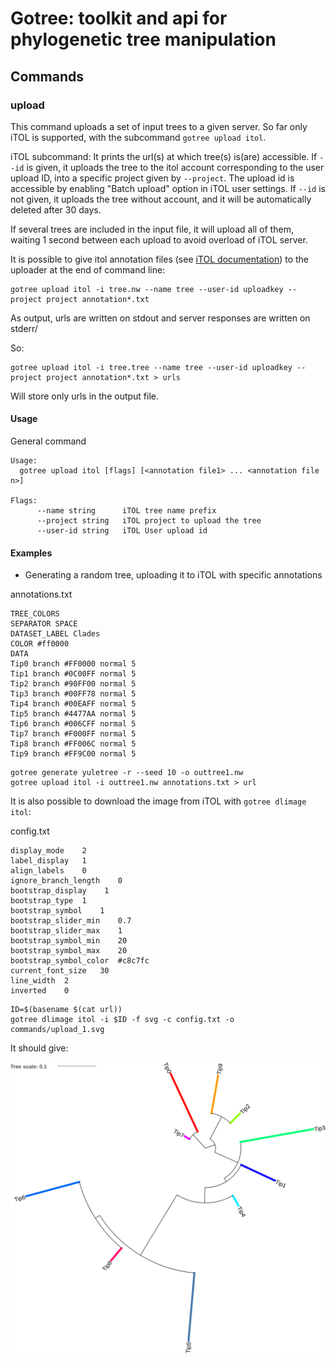 # Gotree: toolkit and api for phylogenetic tree manipulation

## Commands

### upload
This command uploads a set of input trees to a given server. So far only iTOL is supported, with the subcommand `gotree upload itol`.

iTOL subcommand: It prints the url(s) at which tree(s) is(are) accessible. If `--id` is given, it uploads the tree to the itol account corresponding to the user upload ID, into a specific project given by `--project`. The upload id is accessible by enabling "Batch upload" option in iTOL user settings. If `--id` is not given, it uploads the tree without account, and it will be automatically deleted after 30 days.

If several trees are included in the input file, it will upload all of them, waiting 1 second between each upload to avoid overload of iTOL server.

It is possible to give itol annotation files (see [iTOL documentation](https://itol.embl.de/help.cgi#annot)) to the uploader at the end of command line:
```
gotree upload itol -i tree.nw --name tree --user-id uploadkey --project project annotation*.txt
```

As output, urls are written on stdout and server responses are written on stderr/

So:
```
gotree upload itol -i tree.tree --name tree --user-id uploadkey --project project annotation*.txt > urls
```

Will store only urls in the output file.

#### Usage

General command

```
Usage:
  gotree upload itol [flags] [<annotation file1> ... <annotation file n>]

Flags:
      --name string      iTOL tree name prefix
      --project string   iTOL project to upload the tree
      --user-id string   iTOL User upload id
```

#### Examples

* Generating a random tree, uploading it to iTOL with specific annotations

annotations.txt
```
TREE_COLORS
SEPARATOR SPACE
DATASET_LABEL Clades
COLOR #ff0000
DATA
Tip0 branch #FF0000 normal 5
Tip1 branch #0C00FF normal 5
Tip2 branch #90FF00 normal 5
Tip3 branch #00FF78 normal 5
Tip4 branch #00EAFF normal 5
Tip5 branch #4477AA normal 5
Tip6 branch #006CFF normal 5
Tip7 branch #F000FF normal 5
Tip8 branch #FF006C normal 5
Tip9 branch #FF9C00 normal 5
```


```
gotree generate yuletree -r --seed 10 -o outtree1.nw
gotree upload itol -i outtree1.nw annotations.txt > url
```
It is also possible to download the image from iTOL with `gotree dlimage itol`:

config.txt
```
display_mode	2
label_display	1
align_labels	0
ignore_branch_length	0
bootstrap_display	 1
bootstrap_type	1
bootstrap_symbol	1
bootstrap_slider_min	0.7
bootstrap_slider_max	1
bootstrap_symbol_min	20
bootstrap_symbol_max	20
bootstrap_symbol_color	#c8c7fc
current_font_size	30
line_width	2
inverted	0
```

```
ID=$(basename $(cat url))
gotree dlimage itol -i $ID -f svg -c config.txt -o commands/upload_1.svg
```

It should give:

![iTOL image](upload_1.svg) 
